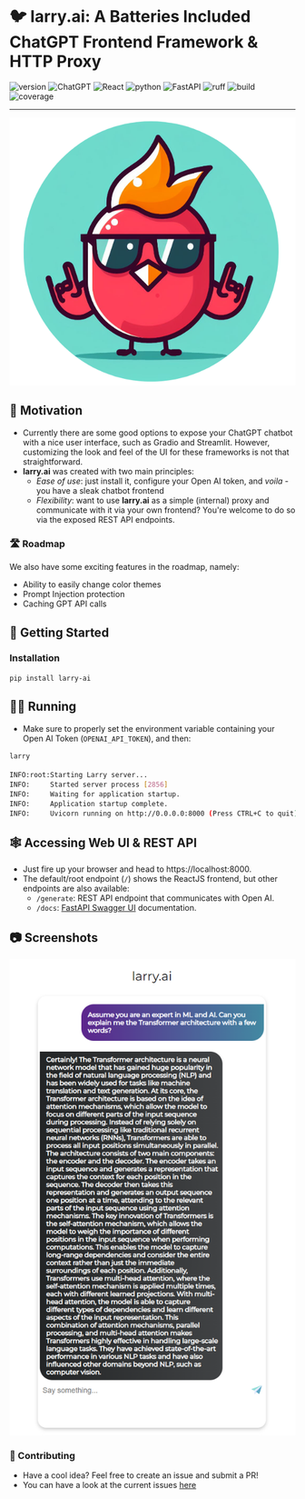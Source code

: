 # 🐦 larry.ai: A Batteries Included ChatGPT Frontend Framework & HTTP Proxy

![version](https://img.shields.io/badge/version-0.0.1-red?style=for-the-badge) ![ChatGPT](https://img.shields.io/badge/chatGPT-74aa9c?style=for-the-badge&logo=openai&logoColor=white) ![React](https://img.shields.io/badge/react-%2320232a.svg?style=for-the-badge&logo=react&logoColor=%2361DAFB) ![python](https://img.shields.io/badge/python-3.11-blue?style=for-the-badge) ![FastAPI](https://img.shields.io/badge/FastAPI-005571?style=for-the-badge&logo=fastapi) ![ruff](https://img.shields.io/badge/lint-ruff-gold?style=for-the-badge) ![build](https://img.shields.io/badge/build-passing-green?style=for-the-badge) ![coverage](https://img.shields.io/badge/coverage-92%25-green?style=for-the-badge)

<hr />

<p align="center"><img src="https://github.com/rafaelpierre/larry/blob/main/img/larry.png?raw=true" style="size: 50%"/></p>

## 💪 Motivation

* Currently there are some good options to expose your ChatGPT chatbot with a nice user interface, such as Gradio and Streamlit. However, customizing the look and feel of the UI for these frameworks is not that straightforward.
* **larry.ai** was created with two main principles:
   * *Ease of use*: just install it, configure your Open AI token, and *voila* - you have a sleak chatbot frontend
   * *Flexibility*: want to use **larry.ai** as a simple (internal) proxy and communicate with it via your own frontend? You're welcome to do so via the exposed REST API endpoints.

### 🛣️ Roadmap

We also have some exciting features in the roadmap, namely:
* Ability to easily change color themes
* Prompt Injection protection
* Caching GPT API calls

## 🐣 Getting Started
### Installation
```bash
pip install larry-ai
```

## 🏃‍♂️ Running

* Make sure to properly set the environment variable containing your Open AI Token (`OPENAI_API_TOKEN`), and then:

```bash
larry

INFO:root:Starting Larry server...
INFO:     Started server process [2856]
INFO:     Waiting for application startup.
INFO:     Application startup complete.
INFO:     Uvicorn running on http://0.0.0.0:8000 (Press CTRL+C to quit)
```

## 🕸️ Accessing Web UI & REST API

* Just fire up your browser and head to https://localhost:8000.
* The default/root endpoint (`/`) shows the ReactJS frontend, but other endpoints are also available:
    * `/generate`: REST API endpoint that communicates with Open AI.
    * `/docs`: [FastAPI Swagger UI](https://fastapi.tiangolo.com/features/#automatic-docs) documentation.

## 📷 Screenshots

<p align="center"><img src="https://github.com/rafaelpierre/larry/blob/main/img/screenshot.png?raw=true" /></p>

### 🤝 Contributing

* Have a cool idea? Feel free to create an issue and submit a PR!
* You can have a look at the current issues [here](https://github.com/rafaelpierre/larry-ai/issues)

